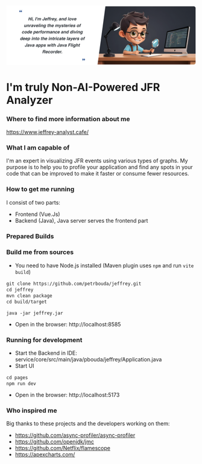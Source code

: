 <p align="center">
  <img src="static/header.png" />
</p>

# I'm truly Non-AI-Powered JFR Analyzer

### Where to find more information about me

https://www.jeffrey-analyst.cafe/

### What I am capable of

I'm an expert in visualizing JFR events using various types of graphs. My purpose is to help you to profile 
your application and find any spots in your code that can be improved to make it faster or consume fewer resources. 

### How to get me running

I consist of two parts: 
- Frontend (Vue.Js)
- Backend (Java), Java server serves the frontend part 

### Prepared Builds



### Build me from sources

- You need to have Node.js installed (Maven plugin uses `npm` and run `vite build`)

```
git clone https://github.com/petrbouda/jeffrey.git
cd jeffrey
mvn clean package
cd build/target
```

```
java -jar jeffrey.jar
```

- Open in the browser: http://localhost:8585

### Running for development

- Start the Backend in IDE: service/core/src/main/java/pbouda/jeffrey/Application.java
- Start UI

```
cd pages
npm run dev
```

- Open in the browser: http://localhost:5173

### Who inspired me

Big thanks to these projects and the developers working on them:
- https://github.com/async-profiler/async-profiler
- https://github.com/openjdk/jmc
- https://github.com/Netflix/flamescope
- https://apexcharts.com/
